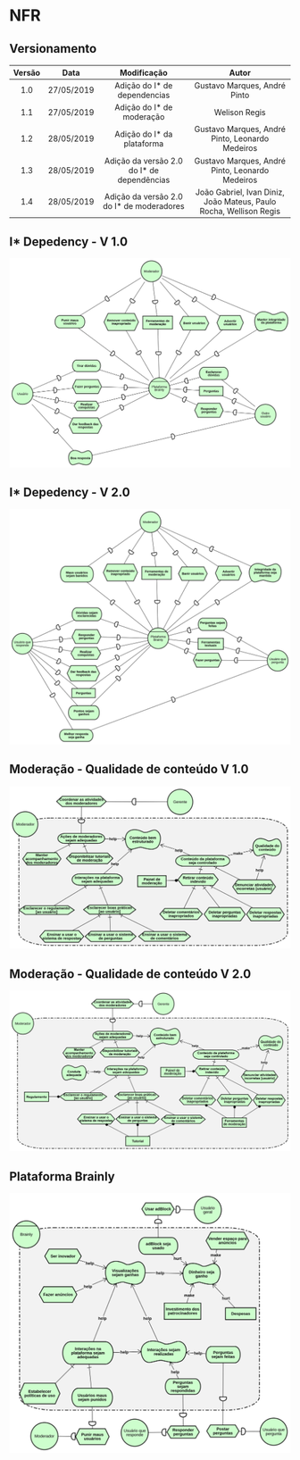 # NFR

## Versionamento

|  Versão |    Data    | Modificação  | Autor |
|  :----: | :--------: | :---------:  | :------: |
|    1.0  | 27/05/2019 | Adição do I* de dependencias | Gustavo Marques, André Pinto |
|    1.1  | 27/05/2019 | Adição do I* de moderação | Welison Regis |
|    1.2  | 28/05/2019 | Adição do I* da plataforma | Gustavo Marques, André Pinto, Leonardo Medeiros |
|    1.3  | 28/05/2019 | Adição da versão 2.0 do I* de dependências | Gustavo Marques, André Pinto, Leonardo Medeiros |
|    1.4  | 28/05/2019 | Adição da versão 2.0 do I* de moderadores | João Gabriel, Ivan Diniz, João Mateus, Paulo Rocha, Wellison Regis |


## I* Depedency - V 1.0

![Diagrama de dependencias](images/i_star/i_star_dependency_v1.png)

## I* Depedency - V 2.0

![Diagrama de dependencias](images/i_star/i_star_dependency_v2.png)

## Moderação - Qualidade de conteúdo V 1.0

![Qualidade de conteúdo](images/i_star/istar_moderadores.png)

## Moderação - Qualidade de conteúdo V 2.0

![Qualidade de conteúdo](images/i_star/istar_moderadores_v2.png)

## Plataforma Brainly
![I* Brainly](images/i_star/i_star_brainly_v1.png)